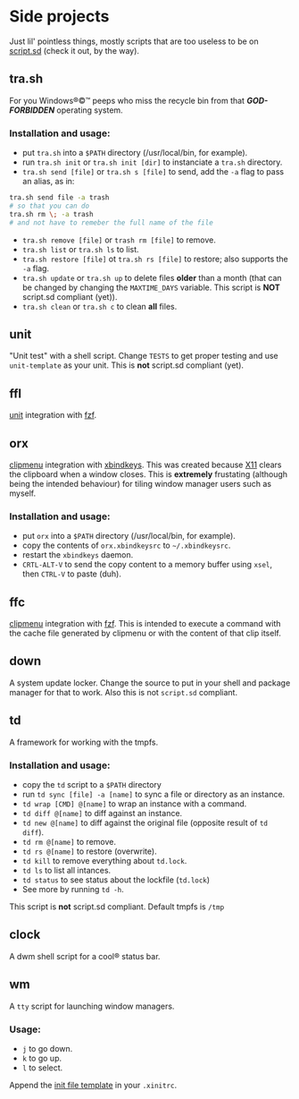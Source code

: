 # Side projects
Just lil' pointless things, mostly scripts that are too useless to be on [script.sd](https://github.com/matthmr/script.sd) (check it out, by the way).

## tra.sh
For you Windows®©™ peeps who miss the recycle bin from that ***GOD-FORBIDDEN*** operating system.
### Installation and usage:
- put `tra.sh` into a `$PATH` directory (/usr/local/bin, for example).
- run `tra.sh init` or `tra.sh init [dir]` to instanciate a `tra.sh` directory.
- `tra.sh send [file]` or `tra.sh s [file]` to send, add the `-a` flag to pass an alias, as in:
```sh
tra.sh send file -a trash
# so that you can do
tra.sh rm \; -a trash
# and not have to remeber the full name of the file
```
- `tra.sh remove [file]` or `trash rm [file]` to remove.
- `tra.sh list` or `tra.sh ls` to list.
- `tra.sh restore [file]` ot `tra.sh rs [file]` to restore; also supports the `-a` flag.
- `tra.sh update` or `tra.sh up` to delete files **older** than a month (that can be changed by changing the `MAXTIME_DAYS` variable. This script is **NOT** script.sd compliant (yet)).
- `tra.sh clean` or `tra.sh c` to clean **all** files.


## unit
"Unit test" with a shell script. Change `TESTS` to get proper testing and use `unit-template` as your unit.
This is **not** script.sd compliant (yet).

## ffl
[unit](#unit) integration with [fzf](https://github.com/junegunn/fzf).

## orx
[clipmenu](https://github.com/cdown/clipmenu) integration with [xbindkeys](git://git.savannah.nongnu.org/xbindkeys.git/).
This was created because [X11](https://x.org/wiki) clears the clipboard when a window closes. This is **extremely** frustating (although being the intended behaviour) for tiling window manager users such as myself.
### Installation and usage:
- put `orx` into a `$PATH` directory (/usr/local/bin, for example).
- copy the contents of `orx.xbindkeysrc` to `~/.xbindkeysrc`.
- restart the `xbindkeys` daemon.
- `CRTL-ALT-V` to send the copy content to a memory buffer using `xsel`, then `CTRL-V` to paste (duh).

## ffc
[clipmenu](https://github.com/cdown/clipmenu) integration with [fzf](https://github.com/junegunn/fzf).
This is intended to execute a command with the cache file generated by clipmenu or with the content of that clip itself.

## down
A system update locker. Change the source to put in your shell and package manager for that to work. Also this is not `script.sd` compliant.

## td
A framework for working with the tmpfs.
### Installation and usage:
- copy the `td` script to a `$PATH` directory
- run `td sync [file] -a [name]` to sync a file or directory as an instance.
- `td wrap [CMD] @[name]` to wrap an instance with a command.
- `td diff @[name]` to diff against an instance.
- `td new @[name]` to diff against the original file (opposite result of `td diff`).
- `td rm @[name]` to remove.
- `td rs @[name]` to restore (overwrite).
- `td kill` to remove everything about `td.lock`.
- `td ls` to list all intances.
- `td status` to see status about the lockfile (`td.lock`)
- See more by running `td -h`.

This script is **not** script.sd compliant. Default tmpfs is `/tmp`

## clock
A dwm shell script for a cool® status bar.

## wm
A `tty` script for launching window managers.
### Usage:
- `j` to go down.
- `k` to go up.
- `l` to select.

Append the [init file template](wm.xinitrc) in your `.xinitrc`.
